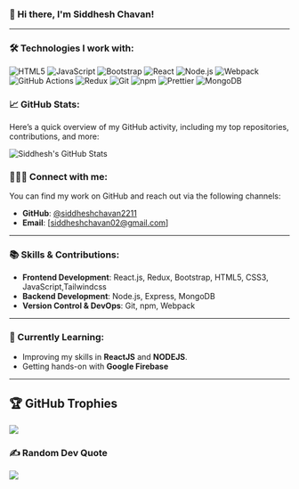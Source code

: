 
### 👋 Hi there, I'm Siddhesh Chavan!

---


### 🛠 Technologies I work with:
<p>
  <img alt="HTML5" src="https://img.shields.io/badge/-HTML5-E34F26?style=flat-square&logo=html5&logoColor=white" />
  <img alt="JavaScript" src="https://img.shields.io/badge/-JavaScript-f7df1c?style=flat-square&logo=javascript&logoColor=black" />
  <img alt="Bootstrap" src="https://img.shields.io/badge/-Bootstrap-7953b3?style=flat-square&logo=bootstrap&logoColor=white" />
  <img alt="React" src="https://img.shields.io/badge/-React-45b8d8?style=flat-square&logo=react&logoColor=white" />
  <img alt="Node.js" src="https://img.shields.io/badge/-Node.js-43853d?style=flat-square&logo=Node.js&logoColor=white" />
  <img alt="Webpack" src="https://img.shields.io/badge/-Webpack-8DD6F9?style=flat-square&logo=webpack&logoColor=white" />
  <img alt="GitHub Actions" src="https://img.shields.io/badge/-GitHub_Actions-2088FF?style=flat-square&logo=github-actions&logoColor=white" />
  <img alt="Redux" src="https://img.shields.io/badge/-Redux-764ABC?style=flat-square&logo=redux&logoColor=white" />
  <img alt="Git" src="https://img.shields.io/badge/-Git-F05032?style=flat-square&logo=git&logoColor=white" />
  <img alt="npm" src="https://img.shields.io/badge/-npm-CB3837?style=flat-square&logo=npm&logoColor=white" />
  <img alt="Prettier" src="https://img.shields.io/badge/-Prettier-F7B93E?style=flat-square&logo=prettier&logoColor=white" />
  <img alt="MongoDB" src="https://img.shields.io/badge/-MongoDB-13aa52?style=flat-square&logo=mongodb&logoColor=white" />
</p>

### 📈 GitHub Stats:
Here’s a quick overview of my GitHub activity, including my top repositories, contributions, and more:

![Siddhesh's GitHub Stats](https://github-readme-stats.vercel.app/api?username=siddheshchavan2211&hide_border=true&show_icons=true&bg_color=151515&title_color=fb4362&icon_color=fb4362&text_bold=false&text_color=9e9e9e)



### 🧑‍🤝‍🧑 Connect with me:
You can find my work on GitHub and reach out via the following channels:
- **GitHub**: [@siddheshchavan2211](https://github.com/siddheshchavan2211)
- **Email**: [siddheshchavan02@gmail.com]

---

### 📚 Skills & Contributions:

- **Frontend Development**: React.js, Redux, Bootstrap, HTML5, CSS3, JavaScript,Tailwindcss
- **Backend Development**: Node.js, Express, MongoDB
- **Version Control & DevOps**: Git, npm, Webpack


---

### 🌱 Currently Learning:
- Improving my skills in **ReactJS** and **NODEJS**.
- Getting hands-on with **Google Firebase**

---

## 🏆 GitHub Trophies
![](https://github-profile-trophy.vercel.app/?username=siddheshchavan2211&theme=radical&no-frame=false&no-bg=false&margin-w=4)

### ✍️ Random Dev Quote
![](https://quotes-github-readme.vercel.app/api?type=horizontal&theme=radical)



